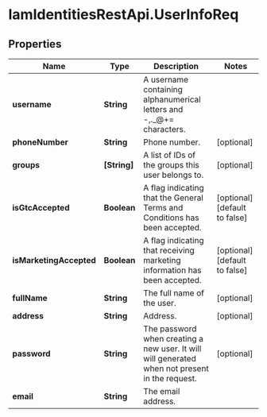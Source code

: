 # IamIdentitiesRestApi.UserInfoReq

## Properties
Name | Type | Description | Notes
------------ | ------------- | ------------- | -------------
**username** | **String** | A username containing alphanumerical letters and -,._@+&#x3D; characters. | 
**phoneNumber** | **String** | Phone number. | [optional] 
**groups** | **[String]** | A list of IDs of the groups this user belongs to. | [optional] 
**isGtcAccepted** | **Boolean** | A flag indicating that the General Terms and Conditions has been accepted. | [optional] [default to false]
**isMarketingAccepted** | **Boolean** | A flag indicating that receiving marketing information has been accepted. | [optional] [default to false]
**fullName** | **String** | The full name of the user. | [optional] 
**address** | **String** | Address. | [optional] 
**password** | **String** | The password when creating a new user. It will will generated when not present in the request. | [optional] 
**email** | **String** | The email address. | 


